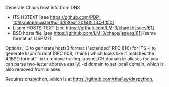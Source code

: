 Generate Chaos host info from DNS
- ITS H3TEXT [see https://github.com/PDP-10/its/blob/master/build/h3text.2014#L134-L150]
- Lispm HOSTS TEXT [see https://github.com/LM-3/chaos/issues/61]
- BSD hosts file [see https://github.com/LM-3/chaos/issues/61] (same format as LISPM?)

Options:
 -3 to generate hosts3 format ("extended" RFC 810) for ITS
 -l to generate lispm format (RFC 608, I think) which looks like it matches the 4.1BSD format?
 -a to remove trailing .aosnet.CH domain in aliases (so you can parse two-letter abbrevs easily)
 -d domain to set local domain, which is also removed from aliases

Requires dnspython, which is at https://github.com/rthalley/dnspython,

